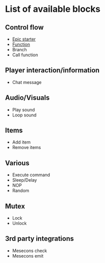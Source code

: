 
# List of available blocks

## Control flow

* [Epic starter](./blocks/epic.md)
* [Function](./blocks/function.md)
* Branch
* Call function

## Player interaction/information

* Chat message

## Audio/Visuals

* Play sound
* Loop sound

## Items

* Add item
* Remove items

## Various

* Execute command
* Sleep/Delay
* NOP
* Random

## Mutex

* Lock
* Unlock

## 3rd party integrations

* Mesecons check
* Mesecons emit
